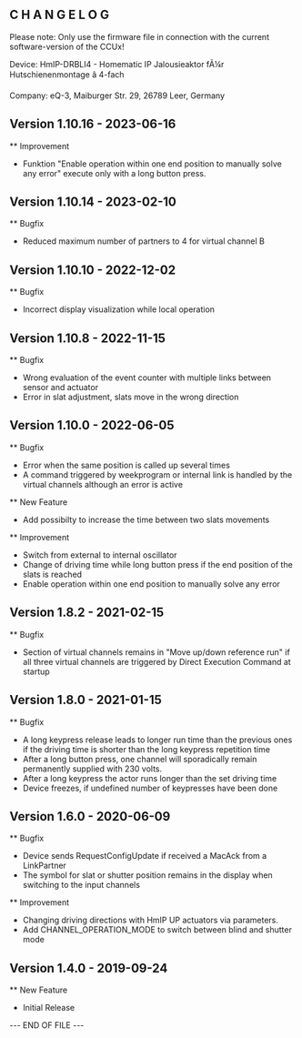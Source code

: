 C H A N G E L O G
-----------------

Please note: Only use the firmware file in connection with the current software-version of the CCUx!

Device:      HmIP-DRBLI4 - Homematic IP Jalousieaktor fÃ¼r Hutschienenmontage  â 4-fach

Company:     eQ-3, Maiburger Str. 29, 26789 Leer, Germany



Version 1.10.16 - 2023-06-16
--------------------------------------------------------------

** Improvement
   * Funktion "Enable operation within one end position to manually solve any error" execute only with a long button press.



Version 1.10.14 - 2023-02-10
--------------------------------------------------------------

** Bugfix
   * Reduced maximum number of partners to 4 for virtual channel B



Version 1.10.10 - 2022-12-02
--------------------------------------------------------------

** Bugfix
   * Incorrect display visualization while local operation



Version 1.10.8 - 2022-11-15
--------------------------------------------------------------

** Bugfix
   * Wrong evaluation of the event counter with multiple links between sensor and actuator
   * Error in slat adjustment, slats move in the wrong direction



Version 1.10.0 - 2022-06-05
--------------------------------------------------------------

** Bugfix
   *  Error when the same position is called up several times
   * A command triggered by weekprogram or internal link is handled by the virtual channels although an error is active

** New Feature
   * Add possibilty to increase the time between two slats movements

** Improvement
   * Switch from external to internal oscillator
   * Change of driving time while long button press if the end position of the slats is reached
   * Enable operation within one end position to manually solve any error



Version 1.8.2 - 2021-02-15
--------------------------------------------------------------

** Bugfix
   * Section of virtual channels remains in "Move up/down reference run" if all three virtual channels are triggered by Direct Execution Command at startup



Version 1.8.0 - 2021-01-15
--------------------------------------------------------------

** Bugfix
   * A long keypress release leads to longer run time than the previous ones if the driving time is shorter than the long keypress repetition time
   * After a long button press, one channel will sporadically remain permanently supplied with 230 volts.
   * After a long keypress the actor runs longer than the set driving time
   * Device freezes, if undefined number of keypresses have been done



Version 1.6.0 - 2020-06-09
--------------------------------------------------------------

** Bugfix
   * Device sends RequestConfigUpdate if received a MacAck from a LinkPartner
   * The symbol for slat or shutter position remains in the display when switching to the input channels

** Improvement
   * Changing driving directions with HmIP UP actuators via parameters.
   * Add CHANNEL_OPERATION_MODE to switch between blind and shutter mode



Version 1.4.0 - 2019-09-24
--------------------------------------------------------------

** New Feature
   * Initial Release



--- END OF FILE ---
